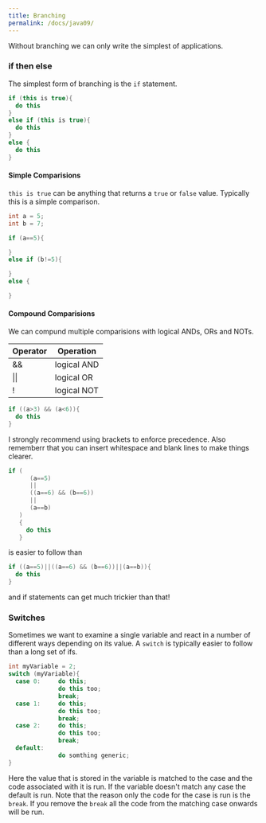 ```yaml
---
title: Branching
permalink: /docs/java09/
---
```


Without branching we can only write the simplest of applications.  

### if then else

The simplest form of branching is the `if` statement.

 ```java
 if (this is true){
   do this
 }
 else if (this is true){
   do this
 }
 else {
   do this
 }
 ```

#### Simple Comparisions

`this is true` can be anything that returns a `true` or `false` value. Typically this is a simple comparison.  

```java
int a = 5;
int b = 7;

if (a==5){

}
else if (b!=5){

}
else { 

}
```

#### Compound Comparisions

We can compund multiple comparisions with logical ANDs, ORs and NOTs.  

|Operator|Operation|
|---|---|
|&&|logical AND|
|\|\||logical OR|
|!|logical NOT|

```java
if ((a>3) && (a<6)){
  do this
}
```

I strongly recommend using brackets to enforce precedence. Also rememberr that you can insert whitespace and blank lines to make things clearer.  

```java
if (
      (a==5)
      || 
      ((a==6) && (b==6))
      || 
      (a==b)
   )
   {
     do this
   }
```

is easier to follow than  

```java
if ((a==5)||((a==6) && (b==6))||(a==b)){
  do this
}
```

and if statements can get much trickier than that!  

### Switches

Sometimes we want to examine a single variable and react in a number of different ways depending on its value. A `switch` is typically easier to follow than a long set of ifs.  

```java
int myVariable = 2;
switch (myVariable){
  case 0:     do this;
              do this too;
              break;
  case 1:     do this;
              do this too;
              break;
  case 2:     do this;
              do this too;
              break;
  default: 
              do somthing generic;
}
```

Here the value that is stored in the variable is matched to the case and the code associated with it is run. If the variable doesn't match any case the default is run. Note that the reason only the code for the case is run is the `break`. If you remove the `break` all the code from the matching case onwards will be run.  